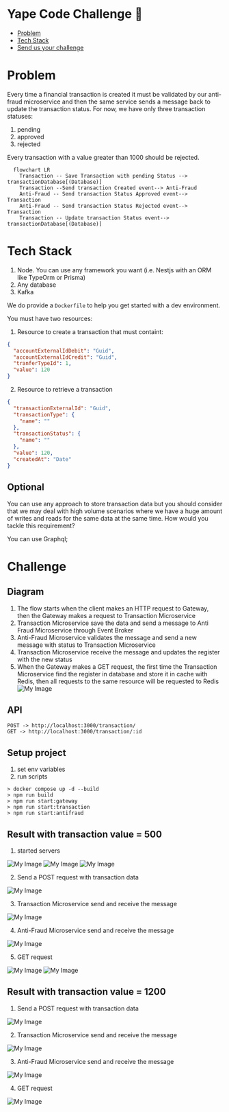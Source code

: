 # Yape Code Challenge :rocket:

- [Problem](#problem)
- [Tech Stack](#tech_stack)
- [Send us your challenge](#send_us_your_challenge)

# Problem

Every time a financial transaction is created it must be validated by our anti-fraud microservice and then the same service sends a message back to update the transaction status.
For now, we have only three transaction statuses:

<ol>
  <li>pending</li>
  <li>approved</li>
  <li>rejected</li>  
</ol>

Every transaction with a value greater than 1000 should be rejected.

```mermaid
  flowchart LR
    Transaction -- Save Transaction with pending Status --> transactionDatabase[(Database)]
    Transaction --Send transaction Created event--> Anti-Fraud
    Anti-Fraud -- Send transaction Status Approved event--> Transaction
    Anti-Fraud -- Send transaction Status Rejected event--> Transaction
    Transaction -- Update transaction Status event--> transactionDatabase[(Database)]
```

# Tech Stack

<ol>
  <li>Node. You can use any framework you want (i.e. Nestjs with an ORM like TypeOrm or Prisma) </li>
  <li>Any database</li>
  <li>Kafka</li>    
</ol>

We do provide a `Dockerfile` to help you get started with a dev environment.

You must have two resources:

1. Resource to create a transaction that must containt:

```json
{
  "accountExternalIdDebit": "Guid",
  "accountExternalIdCredit": "Guid",
  "tranferTypeId": 1,
  "value": 120
}
```

2. Resource to retrieve a transaction

```json
{
  "transactionExternalId": "Guid",
  "transactionType": {
    "name": ""
  },
  "transactionStatus": {
    "name": ""
  },
  "value": 120,
  "createdAt": "Date"
}
```

## Optional

You can use any approach to store transaction data but you should consider that we may deal with high volume scenarios where we have a huge amount of writes and reads for the same data at the same time. How would you tackle this requirement?

You can use Graphql;

# Challenge

## Diagram
1. The flow starts when the client makes an HTTP request to Gateway, then the Gateway makes a request to Transaction Microservice
2. Transaction Microservice save the data and send a message to Anti Fraud Microservice through Event Broker
3. Anti-Fraud Microservice validates the message and send a new message with status to Transaction Microservice
4. Transaction Microservice receive the message and updates the register with the new status
5. When the Gateway makes a GET request, the first time the Transaction Microservice find the register in database and store it 
in cache with Redis, then all requests to the same resource will be requested to Redis
![My Image](images/architecture.PNG)

## API
``` 
POST -> http://localhost:3000/transaction/
GET -> http://localhost:3000/transaction/:id

```

## Setup project
1. set env variables
2. run scripts
```
> docker compose up -d --build
> npm run build
> npm run start:gateway
> npm run start:transaction
> npm run start:antifraud
```

## Result with transaction value = 500
1. started servers

![My Image](images/start-gateway.PNG)
![My Image](images/start-transaction.PNG)
![My Image](images/start-anti-fraud.PNG)

2. Send a POST request with transaction data

![My Image](images/gateway-post.PNG)

3. Transaction Microservice send and receive the message

![My Image](images/send-receive-transaction.PNG)

4. Anti-Fraud Microservice send and receive the message

![My Image](images/send-receive-anti-fraud.PNG)

5. GET request

![My Image](images/get-transaction.PNG)
![My Image](images/response-transaction.PNG)

## Result with transaction value = 1200

1. Send a POST request with transaction data

![My Image](images/bad-gateway-post.PNG)

2. Transaction Microservice send and receive the message

![My Image](images/reject-transaction.PNG)

3. Anti-Fraud Microservice send and receive the message

![My Image](images/reject-anti-fraud.PNG)

4. GET request

![My Image](images/response-transaction-rejected.PNG)



